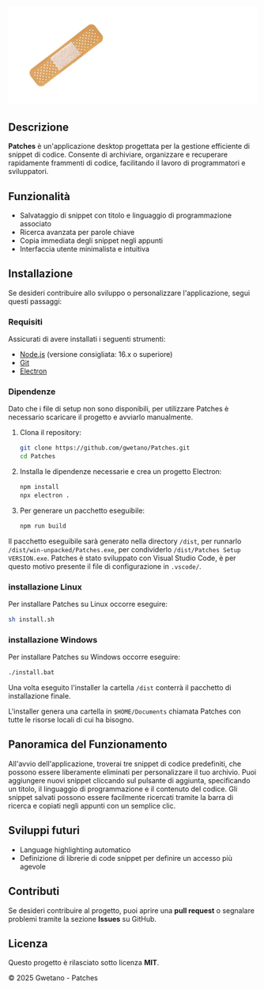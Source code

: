 ![Patches Logo](./img/icon.png)

## Descrizione
**Patches** è un'applicazione desktop progettata per la gestione efficiente di snippet di codice. Consente di archiviare, organizzare e recuperare rapidamente frammenti di codice, facilitando il lavoro di programmatori e sviluppatori.

## Funzionalità
- Salvataggio di snippet con titolo e linguaggio di programmazione associato
- Ricerca avanzata per parole chiave
- Copia immediata degli snippet negli appunti
- Interfaccia utente minimalista e intuitiva

## Installazione
Se desideri contribuire allo sviluppo o personalizzare l'applicazione, segui questi passaggi:

### Requisiti
Assicurati di avere installati i seguenti strumenti:
- [Node.js](https://nodejs.org/) (versione consigliata: 16.x o superiore)
- [Git](https://git-scm.com/)
- [Electron](https://www.electronjs.org/)

### Dipendenze

Dato che i file di setup non sono disponibili, per utilizzare Patches è necessario scaricare il progetto e avviarlo manualmente.

1. Clona il repository:
   ```bash
   git clone https://github.com/gwetano/Patches.git
   cd Patches
   ```
2. Installa le dipendenze necessarie e crea un progetto Electron:
   ```bash
   npm install
   npx electron .
   ```
3. Per generare un pacchetto eseguibile:
   ```bash
   npm run build
   ```
Il pacchetto eseguibile sarà generato nella directory `/dist`, per runnarlo `/dist/win-unpacked/Patches.exe`, per condividerlo `/dist/Patches Setup VERSION.exe`. Patches è stato sviluppato con Visual Studio Code, è per questo motivo presente il file di configurazione in `.vscode/`.

### installazione Linux

Per installare Patches su Linux occorre eseguire:
 
   ```bash
   sh install.sh
   ```


### installazione Windows

Per installare Patches su Windows occorre eseguire:
 
   ```bash
   ./install.bat
   ```
Una volta eseguito l'installer la cartella `/dist` conterrà il pacchetto di installazione finale.

L'installer genera una cartella in `$HOME/Documents` chiamata Patches con tutte le risorse locali di cui ha bisogno.

## Panoramica del Funzionamento
All'avvio dell'applicazione, troverai tre snippet di codice predefiniti, che possono essere liberamente eliminati per personalizzare il tuo archivio. Puoi aggiungere nuovi snippet cliccando sul pulsante di aggiunta, specificando un titolo, il linguaggio di programmazione e il contenuto del codice. Gli snippet salvati possono essere facilmente ricercati tramite la barra di ricerca e copiati negli appunti con un semplice clic.

## Sviluppi futuri

* Language highlighting automatico
* Definizione di librerie di code snippet per definire un accesso più agevole

## Contributi
Se desideri contribuire al progetto, puoi aprire una **pull request** o segnalare problemi tramite la sezione **Issues** su GitHub.

## Licenza
Questo progetto è rilasciato sotto licenza **MIT**.

© 2025 Gwetano - Patches

